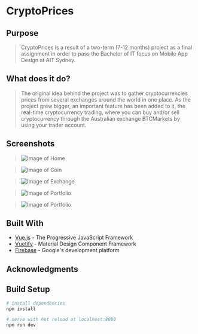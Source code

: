 # CryptoPrices

## Purpose
> CryptoPrices is a result of a two-term (7-12 months) project as a final assignment in order to pass the Bachelor of IT focus on Mobile App Design at AIT Sydney.

## What does it do?
> The original idea behind the project was to gather cryptocurrencies prices from several exchanges around the world in one place. 
As the project grew bigger, an important feature has been added to it, the real-time cryptocurrency trading, where you can buy and/or sell cryptocurrency through the Australian exchange BTCMarkets by using your trader account.

## Screenshots
> ![Image of Home](https://github.com/jcbertolucci/CryptoPrices/blob/master/localhost_8081_.png)

> ![Image of Coin](https://github.com/jcbertolucci/CryptoPrices/blob/master/localhost_8081_coin.png)

> ![Image of Exchange](https://github.com/jcbertolucci/CryptoPrices/blob/master/localhost_8081_exchange_trade_btcMarkets.png)

> ![Image of Portfolio](https://github.com/jcbertolucci/CryptoPrices/blob/master/localhost_8081_portfolio.png)

> ![Image of Portfolio](https://github.com/jcbertolucci/CryptoPrices/blob/master/localhost_8081_addexchange.png)

## Built With

* [Vue.js](https://vuejs.org/) - The Progressive JavaScript Framework
* [Vuetify](https://vuetifyjs.com/en/) - Material Design Component Framework
* [Firebase](https://firebase.google.com/) - Google's development platform

## Acknowledgments

## Build Setup

``` bash
# install dependencies
npm install

# serve with hot reload at localhost:8080
npm run dev
